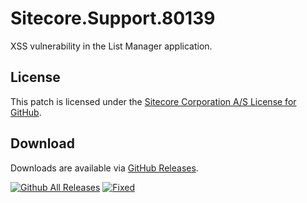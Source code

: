 # Sitecore.Support.80139
XSS vulnerability in the List Manager application.

## License  
This patch is licensed under the [Sitecore Corporation A/S License for GitHub](https://github.com/sitecoresupport/Sitecore.Support.80139/blob/master/LICENSE).  

## Download  
Downloads are available via [GitHub Releases](https://github.com/sitecoresupport/Sitecore.Support.80139/releases).  

[![Github All Releases](https://img.shields.io/github/downloads/SitecoreSupport/Sitecore.Support.80139/total.svg)](https://github.com/SitecoreSupport/Sitecore.Support.80139/releases)
[![Fixed](https://img.shields.io/badge/fixed-8.2_update_0-blue.svg)]({https://dev.sitecore.net/Downloads/Sitecore%20Experience%20Platform/82/Sitecore%20Experience%20Platform%2082%20Initial%20Release/Release%20Notes})
